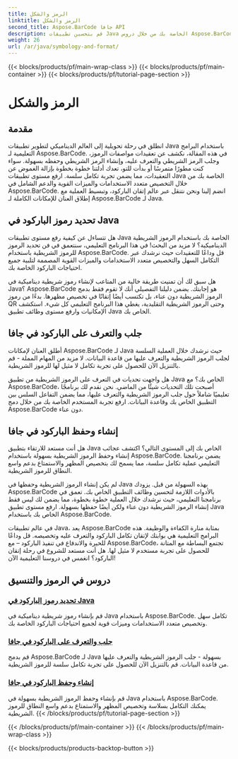 ```yaml
---
title: الرمز والشكل
linktitle: الرمز والشكل
second_title: Aspose.BarCode جافا API
description: قم بتحسين تطبيقات Java الخاصة بك من خلال دروس Aspose.BarCode! إتقان تحديد الرموز، وجلب الرموز الشريطية والتعرف عليها، وإنشاء الرموز الشريطية الديناميكية وحفظها بسهولة.
weight: 26
url: /ar/java/symbology-and-format/
---
```


{{< blocks/products/pf/main-wrap-class >}}
{{< blocks/products/pf/main-container >}}
{{< blocks/products/pf/tutorial-page-section >}}

# الرمز والشكل

## مقدمة

انطلق في رحلة تحويلية إلى العالم الديناميكي لتطوير تطبيقات Java باستخدام البرامج التعليمية لـ Aspose.BarCode. في هذه المقالة، نكشف عن تعقيدات مواصفات الرموز، وجلب الرمز الشريطي والتعرف عليه، وإنشاء الرمز الشريطي وحفظه بسهولة. سواء كنت مطورًا متمرسًا أو بدأت للتو، تعدك أدلتنا خطوة بخطوة بإزالة الغموض عن التعقيدات، مما يضمن تجربة تكامل سلسة. ارفع مستوى تطبيقات Java الخاصة بك من خلال التخصيص متعدد الاستخدامات والميزات القوية والدعم الشامل في Aspose.BarCode. انضم إلينا ونحن نتنقل عبر عالم إتقان الباركود، وتبسيط العملية مع إطلاق العنان للإمكانات الكاملة لـ Aspose.BarCode لـ Java.

## تحديد رموز الباركود في Java

هل تتساءل عن كيفية رفع مستوى تطبيقات Java الخاصة بك باستخدام الرموز الشريطية الديناميكية؟ لا مزيد من البحث! في هذا البرنامج التعليمي، سنتعمق في فن تحديد الرموز للرموز الشريطية باستخدام Aspose.BarCode. قل وداعًا للتعقيدات حيث نرشدك عبر التكامل السهل والتخصيص متعدد الاستخدامات والميزات القوية المصممة لتلبية جميع احتياجات الباركود الخاصة بك.

هل سبق لك أن تمنيت طريقة خالية من المتاعب لإنشاء رموز شريطية ديناميكية في Java؟ Aspose.BarCode هو إجابتك. يضمن دليلنا التفصيلي أنك لا تقوم فقط بدمج الرموز الشريطية دون عناء، بل تكتسب أيضًا إتقانًا في تخصيص مظهرها. بدءًا من رموز QR وحتى الرموز الشريطية التقليدية، يغطي هذا البرنامج التعليمي كل شيء. استكشف الإمكانيات وارفع مستوى وظائف تطبيق Java الخاص بك.


## جلب والتعرف على الباركود في جافا

أطلق العنان لإمكانات Aspose.BarCode لـ Java حيث نرشدك خلال العملية السلسة لجلب الرموز الشريطية والتعرف عليها من قاعدة البيانات. لا مزيد من المهام المملة - قم بالتنزيل الآن للحصول على تجربة تكامل لا مثيل لها للرموز الشريطية. 

هل واجهت تحديات في التعرف على الرموز الشريطية من تطبيق Java الخاص بك؟ مع Aspose.BarCode، أصبحت تلك التحديات شيئًا من الماضي. نحن نقدم لك برنامجًا تعليميًا شاملاً حول جلب الرموز الشريطية والتعرف عليها، مما يضمن التفاعل السلس بين التطبيق الخاص بك وقاعدة البيانات. ارفع تجربة المستخدم الخاصة بك من خلال دمج Aspose.BarCode دون عناء.

## إنشاء وحفظ الباركود في جافا

هل أنت مستعد للارتقاء بتطبيق Java الخاص بك إلى المستوى التالي؟ اكتشف عجائب إنشاء وحفظ الرموز الشريطية بسهولة باستخدام Aspose.BarCode. يضمن برنامجنا التعليمي عملية تكامل سلسة، مما يسمح لك بتخصيص المظهر والاستمتاع بدعم واسع النطاق للرموز الشريطية.

لم يكن إنشاء الرموز الشريطية وحفظها في Java بهذه السهولة من قبل. يزودك Aspose.BarCode بالأدوات اللازمة لتحسين وظائف التطبيق الخاص بك. تعمق في برنامجنا التعليمي، حيث نرشدك خلال العملية خطوة بخطوة، مما يضمن لك ليس فقط إنشاء الرموز الشريطية دون عناء ولكن أيضًا حفظها بسهولة. ارفع مستوى تطبيق Java الخاص بك باستخدام Aspose.BarCode.

في عالم تطبيقات Java، يعد Aspose.BarCode بمثابة منارة الكفاءة والوظيفة. هذه البرامج التعليمية هي بوابتك لإتقان تكامل الباركود والتعرف عليه وتخصيصه. قل وداعًا للحيرة والاندفاع في تنفيذ الباركود – مع Aspose.BarCode، تجتمع البساطة مع المتانة للحصول على تجربة مستخدم لا مثيل لها. هل أنت مستعد للشروع في رحلة إتقان الباركود؟ انغمس في دروسنا التعليمية الآن!
## دروس في الرموز والتنسيق
### [تحديد رموز الباركود في Java](./specifying-symbology-barcode/)
قم بإنشاء رموز شريطية ديناميكية في Java باستخدام Aspose.BarCode. تكامل سهل وتخصيص متعدد الاستخدامات وميزات قوية لجميع احتياجات الباركود الخاصة بك.
### [جلب والتعرف على الباركود في جافا](./fetching-recognizing-barcode/)
قم بدمج Aspose.BarCode لـ Java بسهولة - جلب الرموز الشريطية والتعرف عليها من قاعدة البيانات. قم بالتنزيل الآن للحصول على تجربة تكامل سلسة للرموز الشريطية.
### [إنشاء وحفظ الباركود في جافا](./generating-saving-barcode/)
قم بإنشاء وحفظ الرموز الشريطية بسهولة في Java باستخدام Aspose.BarCode. يمكنك التكامل بسلاسة وتخصيص المظهر والاستمتاع بدعم واسع النطاق للرموز الشريطية.
{{< /blocks/products/pf/tutorial-page-section >}}

{{< /blocks/products/pf/main-container >}}
{{< /blocks/products/pf/main-wrap-class >}}

{{< blocks/products/products-backtop-button >}}
